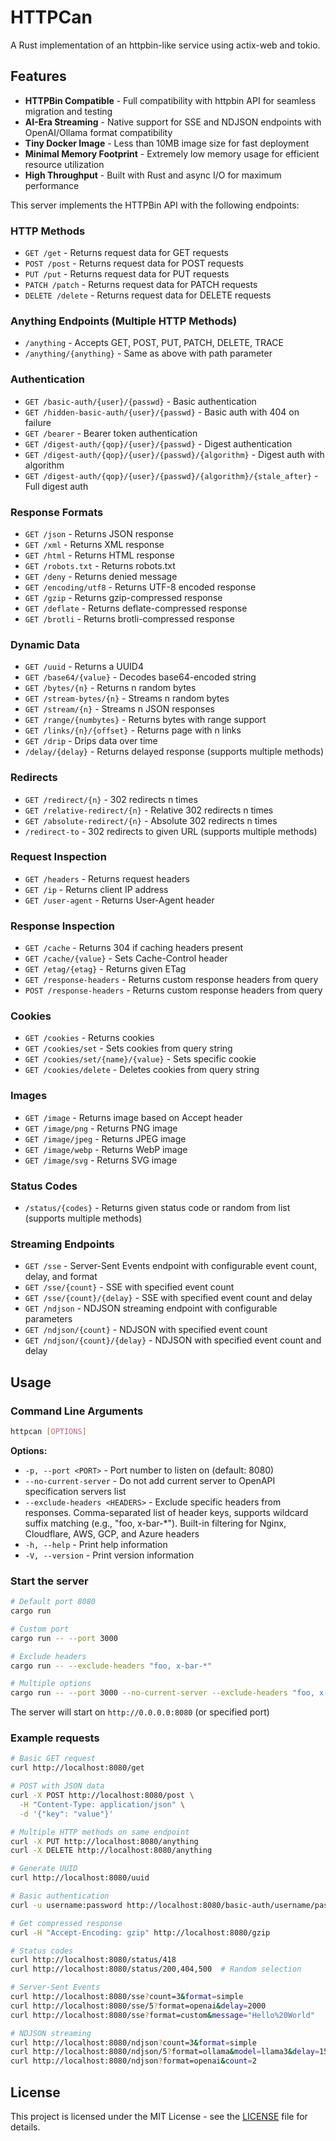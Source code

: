 # HTTPCan

A Rust implementation of an httpbin-like service using actix-web and tokio.

## Features

- **HTTPBin Compatible** - Full compatibility with httpbin API for seamless migration and testing
- **AI-Era Streaming** - Native support for SSE and NDJSON endpoints with OpenAI/Ollama format compatibility
- **Tiny Docker Image** - Less than 10MB image size for fast deployment
- **Minimal Memory Footprint** - Extremely low memory usage for efficient resource utilization
- **High Throughput** - Built with Rust and async I/O for maximum performance

This server implements the HTTPBin API with the following endpoints:

### HTTP Methods
- `GET /get` - Returns request data for GET requests
- `POST /post` - Returns request data for POST requests  
- `PUT /put` - Returns request data for PUT requests
- `PATCH /patch` - Returns request data for PATCH requests
- `DELETE /delete` - Returns request data for DELETE requests

### Anything Endpoints (Multiple HTTP Methods)
- `/anything` - Accepts GET, POST, PUT, PATCH, DELETE, TRACE
- `/anything/{anything}` - Same as above with path parameter

### Authentication
- `GET /basic-auth/{user}/{passwd}` - Basic authentication
- `GET /hidden-basic-auth/{user}/{passwd}` - Basic auth with 404 on failure
- `GET /bearer` - Bearer token authentication
- `GET /digest-auth/{qop}/{user}/{passwd}` - Digest authentication
- `GET /digest-auth/{qop}/{user}/{passwd}/{algorithm}` - Digest auth with algorithm
- `GET /digest-auth/{qop}/{user}/{passwd}/{algorithm}/{stale_after}` - Full digest auth

### Response Formats
- `GET /json` - Returns JSON response
- `GET /xml` - Returns XML response
- `GET /html` - Returns HTML response
- `GET /robots.txt` - Returns robots.txt
- `GET /deny` - Returns denied message
- `GET /encoding/utf8` - Returns UTF-8 encoded response
- `GET /gzip` - Returns gzip-compressed response
- `GET /deflate` - Returns deflate-compressed response
- `GET /brotli` - Returns brotli-compressed response

### Dynamic Data
- `GET /uuid` - Returns a UUID4
- `GET /base64/{value}` - Decodes base64-encoded string
- `GET /bytes/{n}` - Returns n random bytes
- `GET /stream-bytes/{n}` - Streams n random bytes
- `GET /stream/{n}` - Streams n JSON responses
- `GET /range/{numbytes}` - Returns bytes with range support
- `GET /links/{n}/{offset}` - Returns page with n links
- `GET /drip` - Drips data over time
- `/delay/{delay}` - Returns delayed response (supports multiple methods)

### Redirects
- `GET /redirect/{n}` - 302 redirects n times
- `GET /relative-redirect/{n}` - Relative 302 redirects n times  
- `GET /absolute-redirect/{n}` - Absolute 302 redirects n times
- `/redirect-to` - 302 redirects to given URL (supports multiple methods)

### Request Inspection
- `GET /headers` - Returns request headers
- `GET /ip` - Returns client IP address
- `GET /user-agent` - Returns User-Agent header

### Response Inspection
- `GET /cache` - Returns 304 if caching headers present
- `GET /cache/{value}` - Sets Cache-Control header
- `GET /etag/{etag}` - Returns given ETag
- `GET /response-headers` - Returns custom response headers from query
- `POST /response-headers` - Returns custom response headers from query

### Cookies
- `GET /cookies` - Returns cookies
- `GET /cookies/set` - Sets cookies from query string
- `GET /cookies/set/{name}/{value}` - Sets specific cookie
- `GET /cookies/delete` - Deletes cookies from query string

### Images
- `GET /image` - Returns image based on Accept header
- `GET /image/png` - Returns PNG image
- `GET /image/jpeg` - Returns JPEG image
- `GET /image/webp` - Returns WebP image
- `GET /image/svg` - Returns SVG image

### Status Codes
- `/status/{codes}` - Returns given status code or random from list (supports multiple methods)

### Streaming Endpoints
- `GET /sse` - Server-Sent Events endpoint with configurable event count, delay, and format
- `GET /sse/{count}` - SSE with specified event count
- `GET /sse/{count}/{delay}` - SSE with specified event count and delay
- `GET /ndjson` - NDJSON streaming endpoint with configurable parameters
- `GET /ndjson/{count}` - NDJSON with specified event count  
- `GET /ndjson/{count}/{delay}` - NDJSON with specified event count and delay

## Usage

### Command Line Arguments

```bash
httpcan [OPTIONS]
```

**Options:**
- `-p, --port <PORT>` - Port number to listen on (default: 8080)
- `--no-current-server` - Do not add current server to OpenAPI specification servers list
- `--exclude-headers <HEADERS>` - Exclude specific headers from responses. Comma-separated list of header keys, supports wildcard suffix matching (e.g., "foo, x-bar-*"). Built-in filtering for Nginx, Cloudflare, AWS, GCP, and Azure headers
- `-h, --help` - Print help information
- `-V, --version` - Print version information

### Start the server
```bash
# Default port 8080
cargo run

# Custom port
cargo run -- --port 3000

# Exclude headers
cargo run -- --exclude-headers "foo, x-bar-*"

# Multiple options
cargo run -- --port 3000 --no-current-server --exclude-headers "foo, x-bar-*"
```

The server will start on `http://0.0.0.0:8080` (or specified port)

### Example requests
```bash
# Basic GET request
curl http://localhost:8080/get

# POST with JSON data
curl -X POST http://localhost:8080/post \
  -H "Content-Type: application/json" \
  -d '{"key": "value"}'

# Multiple HTTP methods on same endpoint  
curl -X PUT http://localhost:8080/anything
curl -X DELETE http://localhost:8080/anything

# Generate UUID
curl http://localhost:8080/uuid

# Basic authentication
curl -u username:password http://localhost:8080/basic-auth/username/password

# Get compressed response
curl -H "Accept-Encoding: gzip" http://localhost:8080/gzip

# Status codes
curl http://localhost:8080/status/418
curl http://localhost:8080/status/200,404,500  # Random selection

# Server-Sent Events
curl http://localhost:8080/sse?count=3&format=simple
curl http://localhost:8080/sse/5?format=openai&delay=2000
curl http://localhost:8080/sse?format=custom&message="Hello%20World"

# NDJSON streaming
curl http://localhost:8080/ndjson?count=3&format=simple
curl http://localhost:8080/ndjson/5?format=ollama&model=llama3&delay=1500
curl http://localhost:8080/ndjson?format=openai&count=2
```

## License

This project is licensed under the MIT License - see the [LICENSE](LICENSE) file for details.
